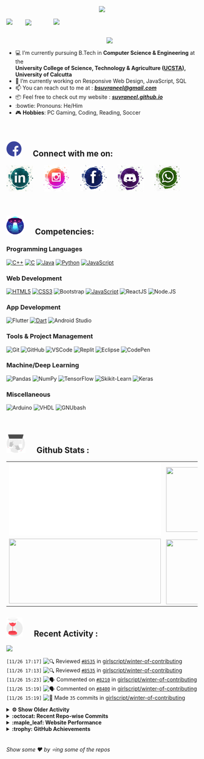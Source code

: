 <!--
[![Header](https://raw.githubusercontent.com/Suvraneel/Suvraneel/master/res/Github%20readme%20Header.png "Portfolio Website")]
(https://suvraneel.github.io/)
-->
<p align="center">
<img src="https://profile-counter.glitch.me/{Suvraneel}/count.svg"></p>

<p>
  <a href=https://open.spotify.com/user/4bio4arq8izb9sba4ly6al54v>
   <img align="right" src="https://spotify-diablo.vercel.app/api/spotify" height=auto width="380">
  </a>
  <img align="center" src="https://readme-typing-svg.herokuapp.com?font=Playfair+Display&color=F70000&size=30&center=true&vCenter=true&multiline=true&weight=100&height=100&width=220&lines=Hey+there%2C;I'm+Suvraneel+!">
  <img align="left" src="https://media.tenor.com/images/043986fe5f470eeb6d86515e6cda30fe/tenor.gif" width="50">
</p>
<br>
<a href="https://suvraneel.github.io" target="_blank"><img align='right' src="https://raw.githubusercontent.com/Suvraneel/Suvraneel/master/res/readme_banner.gif" width="240" height="auto"></a>
<br>

- :computer: I’m currently pursuing B.Tech in **Computer Science & Engineering** at the  
   **University College of Science, Technology & Agriculture ([UCSTA](http://www.caluniv-ucsta.net/)), University of Calcutta**
- :crystal_ball: I’m currently working on Responsive Web Design, JavaScript, SQL
- :mailbox: You can reach out to me at : ***bsuvraneel@gmail.com***
- :package: Feel free to check out my website : [***suvraneel.github.io***](https://suvraneel.github.io/)
- :bowtie: Pronouns: He/Him
- :video_game: **Hobbies**: PC Gaming, Coding, Reading, Soccer

<br>
<h2 align=left>
<img src="https://raw.githubusercontent.com/Suvraneel/Suvraneel/master/res/social.gif" height="40" width= auto>
&nbsp;&nbsp;&nbsp;&nbsp;
Connect with me on:
<br></h2>

<p>
<a href="https://www.linkedin.com/in/suvraneel-bhuin" target="_blank">
<img src="https://raw.githubusercontent.com/Suvraneel/Suvraneel/master/res/in.png" height="70" width= auto></a>
&nbsp;&nbsp;&nbsp;&nbsp;&nbsp;
<a href="https://www.instagram.com/el_diablo_suvraneel" target="_blank">
<img src="https://github.com/Suvraneel/Suvraneel/blob/master/res/ig.png" height="70" width= auto></a>
&nbsp;&nbsp;&nbsp;&nbsp;&nbsp;
<!--<a href="https://github.com/Suvraneel" target="_blank">
<img src="https://raw.githubusercontent.com/Suvraneel/Suvraneel/master/res/github.png" height="35" width= auto></a>
&nbsp;&nbsp;&nbsp;&nbsp;&nbsp;-->
<a href="https://www.facebook.com/suvraneel.bhuin" target="_blank">
<img src="https://raw.githubusercontent.com/Suvraneel/Suvraneel/master/res/fb.png" height="70" width= auto></a>
&nbsp;&nbsp;&nbsp;&nbsp;&nbsp;
<a href="https://discord.com/users/851345743935045652/" id="discord">
<img src="https://raw.githubusercontent.com/Suvraneel/Suvraneel/master/res/dc.jpg" height="70" width= auto></a>
&nbsp;&nbsp;&nbsp;&nbsp;&nbsp;
<a href="https://api.whatsapp.com/send?phone=917001967224&text=Hi!%20Suvraneel!!" id="whatsapp">
<img src="https://raw.githubusercontent.com/Suvraneel/Suvraneel/master/res/wp.png" height="70" width= auto></a>
</p>

<!-- Attribution: "Icon made by Freepik from www.flaticon.com"-->
<!--
- **Gmail**: &nbsp;&nbsp;&nbsp;&nbsp;&nbsp;&nbsp;&nbsp;&nbsp;&nbsp;&nbsp;&nbsp;&nbsp; bsuvraneel@gmail.com
- **LinkedIn**: &nbsp;&nbsp;&nbsp;&nbsp;&nbsp;&nbsp;&nbsp;&nbsp; https://www.linkedin.com/in/suvraneel-bhuin/
- **Facebook**: &nbsp;&nbsp;&nbsp;&nbsp;&nbsp;&nbsp; https://www.facebook.com/suvraneel.bhuin
- **Instagram**: &nbsp;&nbsp;&nbsp;&nbsp;&nbsp; https://www.instagram.com/el_diablo_suvraneel
- **Discord**: &nbsp;&nbsp;&nbsp;&nbsp;&nbsp;&nbsp;&nbsp;&nbsp;&nbsp; https://discord.com/users/851345743935045652/
- **WhatsApp**: &nbsp;&nbsp;&nbsp; [+91 7001967224](https://api.whatsapp.com/send?phone=917001967224&text=Hi!%20Suvraneel!!)
-->

<br>
<h2 align=left>
<img src="https://raw.githubusercontent.com/Suvraneel/Suvraneel/master/res/ufo.gif" height="50" width= auto>
&nbsp;&nbsp;&nbsp;&nbsp;
Competencies:
<br></h2>

### Programming Languages 
[![C++](https://img.shields.io/badge/CPP-blue?style=for-the-badge&logo=cplusplus&labelColor=00599C)](https://github.com/search?q=user%3ASuvraneel+language%3AC%2B%2B&type=Code)
[![C](https://img.shields.io/badge/C-black?style=for-the-badge&logo=c&labelColor=black&color=404040)](https://github.com/search?q=user%3ASuvraneel+language%3AC&type=Code)
[![Java](https://img.shields.io/badge/Java-orange?style=for-the-badge&logo=java&labelColor=cc4d00&color=ff7019)](https://github.com/search?q=user%3ASuvraneel+language%3AJava&type=Code)
[![Python](https://img.shields.io/badge/Python-blue?style=for-the-badge&logo=python&labelColor=black&color=3776ab)](https://github.com/search?q=user%3ASuvraneel+language%3APython&type=Code)
[![JavaScript](https://img.shields.io/badge/Javascript-yellow?style=for-the-badge&logo=javascript&labelColor=black&color=DFA200)](https://github.com/search?p=4&q=user%3ASuvraneel+language%3AJavaScript&type=Code)

### Web Development
[![HTML5](https://img.shields.io/badge/HTML5-red?style=for-the-badge&logo=html5&labelColor=black&color=E34F26)](https://github.com/search?q=user%3ASuvraneel+language%3AHTML&type=Code)
[![CSS3](https://img.shields.io/badge/CSS3-white?style=for-the-badge&logo=css3&labelColor=black&color=1572B6)](https://github.com/search?q=user%3ASuvraneel+language%3ACSS&type=Code)
![Bootstrap](https://img.shields.io/badge/Bootstrap-purple?style=for-the-badge&logo=bootstrap&labelColor=black&color=7952B3)
[![JavaScript](https://img.shields.io/badge/Javascript-yellow?style=for-the-badge&logo=javascript&labelColor=black&color=c89100)](https://github.com/search?p=4&q=user%3ASuvraneel+language%3AJavaScript&type=Code)
![ReactJS](https://img.shields.io/badge/React-blue?style=for-the-badge&logo=react&labelColor=black&color=3a8296)
![Node.JS](https://img.shields.io/badge/Node.JS-blue?style=for-the-badge&logo=node.js&labelColor=black&color=236b23)

### App Development
![Flutter](https://img.shields.io/badge/Flutter-blue?style=for-the-badge&logo=flutter&labelColor=0a97c2&color=0dbdf2)
[![Dart](https://img.shields.io/badge/Dart-blue?style=for-the-badge&logo=dart&labelColor=1f7a7a&color=2eb8b8)](https://github.com/search?q=user%3ASuvraneel+language%3ADart&type=Code)
![Android Studio](https://img.shields.io/badge/Android%20Studio-green?style=for-the-badge&logo=android%20studio&labelColor=black&color=2a9a5c)

### Tools & Project Management
![Git](https://img.shields.io/badge/Git-red?style=for-the-badge&logo=git&labelColor=black&color=red)
![GitHub](https://img.shields.io/badge/GitHub-black?style=for-the-badge&logo=github&labelColor=black&color=181717)
![VSCode](https://img.shields.io/badge/VSCode-cyan?style=for-the-badge&logo=visual%20studio%20code&labelColor=00497a&color=007ACC)
![Replit](https://img.shields.io/badge/Repl.it-black?style=for-the-badge&logo=replit&labelColor=black&color=1e2426)
![Eclipse](https://img.shields.io/badge/Eclipse%20IDE-purple?style=for-the-badge&logo=eclipse%20IDE&labelColor=1a1433&color=2C2255)
![CodePen](https://img.shields.io/badge/Codepen-black?style=for-the-badge&logo=codepen&labelColor=black&color=141819)

### Machine/Deep Learning
![Pandas](https://img.shields.io/badge/Pandas-black?style=for-the-badge&logo=pandas&labelColor=0c0234&color=150458)
![NumPy](https://img.shields.io/badge/NumPy-blue?style=for-the-badge&logo=numpy&labelColor=001921&color=013243)
![TensorFlow](https://img.shields.io/badge/TensorFlow-black?style=for-the-badge&logo=tensorflow&labelColor=141819&color=FF6F00)
![Skikit-Learn](https://img.shields.io/badge/Skikit%20Learn-orange?style=for-the-badge&logo=scikit%2Dlearn&labelColor=141819&color=F7931E)
![Keras](https://img.shields.io/badge/Keras-black?style=for-the-badge&logo=keras&labelColor=680000&color=D00000)

### Miscellaneous
![Arduino](https://img.shields.io/badge/Arduino-blue?style=for-the-badge&logo=arduino&labelColor=black&color=00979D)
![VHDL](https://img.shields.io/badge/VHDL-red?style=for-the-badge&logo=xilinx&labelColor=cc0000&color=ff4d4d)
![GNUbash](https://img.shields.io/badge/GNU_Bash-blue?style=for-the-badge&logo=gnubash&labelColor=black&color=4EAA25)

<br>
<h2 align=left>
<img src="https://raw.githubusercontent.com/Suvraneel/Suvraneel/master/res/laptop.gif" height="50" width= auto>
&nbsp;&nbsp;&nbsp;&nbsp;
Github Stats :
<br></h2>

<table>
  <tr>
    <td align="center">
      <img alt="" width="400" src="https://github.com/Suvraneel/Suvraneel/blob/master/metrics.plugin.isocalendar.svg">
    </td>
    <td align="center">
        <img align="right" src ="https://github-readme-stats.vercel.app/api/top-langs/?username=suvraneel&layout=compact&hide_border=true&theme=vision-friendly-dark&langs_count=10&hide=jupyter%20notebook,tex,php" height="170px" width="360px">
    </td>
  </tr>
  <tr>
    <td align="center">
      <img alt="" width="400" src="https://github-readme-stats.vercel.app/api?username=suvraneel&show_icons=true&theme=vision-friendly-dark&hide_border=true" width="360px" height="170px" >
    </td>
    <td align="center">
        <img align="right" src ="https://github-readme-streak-stats.herokuapp.com?user=suvraneel&theme=vision-friendly-dark&hide_border=true" width="360px" height="170px">
    </td>
  </tr>
</table>

<!--
  <img align="left" src="https://github.com/lowlighter/lowlighter/blob/master/metrics.plugin.isocalendar.svg" width="300" height="180">
  <img align="right" src ="https://github-readme-stats.vercel.app/api/top-langs/?username=suvraneel&layout=compact&hide_border=true&theme=vision-friendly-dark&langs_count=10&hide=jupyter%20notebook,tex,php" width="300" height="180">
  <img align="left" src = "https://github-readme-stats.vercel.app/api?username=suvraneel&show_icons=true&theme=vision-friendly-dark&hide_border=true" width="300" height="180">
  <img align="right" src = "https://github-readme-streak-stats.herokuapp.com?user=suvraneel&theme=vision-friendly-dark&hide_border=true" width="300" height="180">
-->

<h2 align="left">
<img src="https://raw.githubusercontent.com/Suvraneel/Suvraneel/master/res/hourglass1.gif" height="50" width= auto>
&nbsp;&nbsp;&nbsp;&nbsp;
Recent Activity :
<br></h2>

<img src="https://activity-graph.herokuapp.com/graph?username=Suvraneel&bg_color=000000&line=ffb812&area=true&color=8135fc&hide_border=true&hide_title=true">

<!--START_SECTION:activity-->
`[11/26 17:17]` <img alt="🔍" src="https://github.com/cheesits456/github-activity-readme/raw/master/icons/review.png" align="top" height="18"> Reviewed [`#8535`](https://github.com//girlscript/winter-of-contributing/pull/8535 'Creating a binary tree using linked list') in [girlscript/winter-of-contributing](https://github.com/girlscript/winter-of-contributing)  
`[11/26 17:13]` <img alt="🔍" src="https://github.com/cheesits456/github-activity-readme/raw/master/icons/review.png" align="top" height="18"> Reviewed [`#8535`](https://github.com//girlscript/winter-of-contributing/pull/8535 'Creating a binary tree using linked list') in [girlscript/winter-of-contributing](https://github.com/girlscript/winter-of-contributing)  
`[11/26 15:23]` <img alt="🗣" src="https://github.com/cheesits456/github-activity-readme/raw/master/icons/comment.png" align="top" height="18"> Commented on [`#8210`](https://github.com//girlscript/winter-of-contributing/issues/8210 'All About Command Line') in [girlscript/winter-of-contributing](https://github.com/girlscript/winter-of-contributing)  
`[11/26 15:19]` <img alt="🗣" src="https://github.com/cheesits456/github-activity-readme/raw/master/icons/comment.png" align="top" height="18"> Commented on [`#8400`](https://github.com//girlscript/winter-of-contributing/issues/8400 'Array_and_Equilibrium') in [girlscript/winter-of-contributing](https://github.com/girlscript/winter-of-contributing)  
`[11/26 15:19]` <img alt="📝" src="https://github.com/cheesits456/github-activity-readme/raw/master/icons/commit.png" align="top" height="18"> Made `35` commits in [girlscript/winter-of-contributing](https://github.com/girlscript/winter-of-contributing)  

<details><summary><b> ⚙️ Show Older Activity</b></summary>

`[11/26 15:19]` <img alt="🎉" src="https://github.com/cheesits456/github-activity-readme/raw/master/icons/merge.png" align="top" height="18"> Merged PR [`#8400`](https://github.com//girlscript/winter-of-contributing/pull/8400 'Array_and_Equilibrium') in [girlscript/winter-of-contributing](https://github.com/girlscript/winter-of-contributing)  
`[11/26 15:19]` <img alt="📝" src="https://github.com/cheesits456/github-activity-readme/raw/master/icons/commit.png" align="top" height="18"> Made `61` commits in [amanraj-iit/winter-of-contributing](https://github.com/amanraj-iit/winter-of-contributing)  
`[11/26 15:13]` <img alt="❗️" src="https://github.com/cheesits456/github-activity-readme/raw/master/icons/issue.png" align="top" height="18"> Closed issue [`#8082`](https://github.com//girlscript/winter-of-contributing/issues/8082 'C_CPP : Moving from C to CPP') in [girlscript/winter-of-contributing](https://github.com/girlscript/winter-of-contributing)  
`[11/26 06:00]` <img alt="📝" src="https://github.com/cheesits456/github-activity-readme/raw/master/icons/commit.png" align="top" height="18"> Made `2` commits in [Suvraneel/Suvraneel](https://github.com/Suvraneel/Suvraneel)  
`[11/26 06:00]` <img alt="🎉" src="https://github.com/cheesits456/github-activity-readme/raw/master/icons/merge.png" align="top" height="18"> Merged PR [`#29`](https://github.com//Suvraneel/Suvraneel/pull/29 '[ImgBot] Optimize images') in [Suvraneel/Suvraneel](https://github.com/Suvraneel/Suvraneel)  
`[11/26 05:58]` <img alt="🗣" src="https://github.com/cheesits456/github-activity-readme/raw/master/icons/comment.png" align="top" height="18"> Commented on [`#8082`](https://github.com//girlscript/winter-of-contributing/issues/8082 'C_CPP : Moving from C to CPP') in [girlscript/winter-of-contributing](https://github.com/girlscript/winter-of-contributing)  
`[11/25 16:04]` <img alt="🗣" src="https://github.com/cheesits456/github-activity-readme/raw/master/icons/comment.png" align="top" height="18"> Commented on [`#911`](https://github.com//girlscript/winter-of-contributing/issues/911 'Programming Components, Structure & Keywords') in [girlscript/winter-of-contributing](https://github.com/girlscript/winter-of-contributing)  
`[11/25 16:04]` <img alt="❗️" src="https://github.com/cheesits456/github-activity-readme/raw/master/icons/issue.png" align="top" height="18"> Reopened issue [`#911`](https://github.com//girlscript/winter-of-contributing/issues/911 'Programming Components, Structure & Keywords') in [girlscript/winter-of-contributing](https://github.com/girlscript/winter-of-contributing)  
`[11/25 16:03]` <img alt="🗣" src="https://github.com/cheesits456/github-activity-readme/raw/master/icons/comment.png" align="top" height="18"> Commented on [`#2283`](https://github.com//girlscript/winter-of-contributing/issues/2283 'Demo video !') in [girlscript/winter-of-contributing](https://github.com/girlscript/winter-of-contributing)  
`[11/25 11:51]` <img alt="❗️" src="https://github.com/cheesits456/github-activity-readme/raw/master/icons/issue.png" align="top" height="18"> Closed issue [`#7296`](https://github.com//girlscript/winter-of-contributing/issues/7296 'Rearrange array alternately') in [girlscript/winter-of-contributing](https://github.com/girlscript/winter-of-contributing)  
`[11/25 11:51]` <img alt="❗️" src="https://github.com/cheesits456/github-activity-readme/raw/master/icons/issue.png" align="top" height="18"> Closed issue [`#7407`](https://github.com//girlscript/winter-of-contributing/issues/7407 'C/CPP : Recursion problems in C') in [girlscript/winter-of-contributing](https://github.com/girlscript/winter-of-contributing)  
`[11/25 11:51]` <img alt="❗️" src="https://github.com/cheesits456/github-activity-readme/raw/master/icons/issue.png" align="top" height="18"> Closed issue [`#7278`](https://github.com//girlscript/winter-of-contributing/issues/7278 'Sort a Stack ') in [girlscript/winter-of-contributing](https://github.com/girlscript/winter-of-contributing)  
`[11/25 11:51]` <img alt="❗️" src="https://github.com/cheesits456/github-activity-readme/raw/master/icons/issue.png" align="top" height="18"> Closed issue [`#7266`](https://github.com//girlscript/winter-of-contributing/issues/7266 'Strings ') in [girlscript/winter-of-contributing](https://github.com/girlscript/winter-of-contributing)  
`[11/25 11:51]` <img alt="❗️" src="https://github.com/cheesits456/github-activity-readme/raw/master/icons/issue.png" align="top" height="18"> Closed issue [`#7265`](https://github.com//girlscript/winter-of-contributing/issues/7265 'Greedy Algorithm Explanation') in [girlscript/winter-of-contributing](https://github.com/girlscript/winter-of-contributing)  
`[11/25 11:51]` <img alt="❗️" src="https://github.com/cheesits456/github-activity-readme/raw/master/icons/issue.png" align="top" height="18"> Closed issue [`#7174`](https://github.com//girlscript/winter-of-contributing/issues/7174 'Binary search') in [girlscript/winter-of-contributing](https://github.com/girlscript/winter-of-contributing)  
`[11/25 11:51]` <img alt="❗️" src="https://github.com/cheesits456/github-activity-readme/raw/master/icons/issue.png" align="top" height="18"> Closed issue [`#7116`](https://github.com//girlscript/winter-of-contributing/issues/7116 'C/CPP: Next Greater Element using stack in CPP ') in [girlscript/winter-of-contributing](https://github.com/girlscript/winter-of-contributing)  
`[11/25 11:51]` <img alt="❗️" src="https://github.com/cheesits456/github-activity-readme/raw/master/icons/issue.png" align="top" height="18"> Closed issue [`#6789`](https://github.com//girlscript/winter-of-contributing/issues/6789 'Vectors in C++') in [girlscript/winter-of-contributing](https://github.com/girlscript/winter-of-contributing)  
`[11/25 11:51]` <img alt="❗️" src="https://github.com/cheesits456/github-activity-readme/raw/master/icons/issue.png" align="top" height="18"> Closed issue [`#7089`](https://github.com//girlscript/winter-of-contributing/issues/7089 'C_CPP: basic problems on stack') in [girlscript/winter-of-contributing](https://github.com/girlscript/winter-of-contributing)  
`[11/25 11:51]` <img alt="❗️" src="https://github.com/cheesits456/github-activity-readme/raw/master/icons/issue.png" align="top" height="18"> Closed issue [`#7069`](https://github.com//girlscript/winter-of-contributing/issues/7069 'Two sorted Arrays without extra space') in [girlscript/winter-of-contributing](https://github.com/girlscript/winter-of-contributing)  
`[11/25 11:51]` <img alt="❗️" src="https://github.com/cheesits456/github-activity-readme/raw/master/icons/issue.png" align="top" height="18"> Closed issue [`#6934`](https://github.com//girlscript/winter-of-contributing/issues/6934 'Jump Search Algorithm (CPP)') in [girlscript/winter-of-contributing](https://github.com/girlscript/winter-of-contributing)  
`[11/25 11:51]` <img alt="❗️" src="https://github.com/cheesits456/github-activity-readme/raw/master/icons/issue.png" align="top" height="18"> Closed issue [`#6797`](https://github.com//girlscript/winter-of-contributing/issues/6797 'C/C++: Competitive Programming Problem(Card Shuffle)') in [girlscript/winter-of-contributing](https://github.com/girlscript/winter-of-contributing)  
`[11/25 11:51]` <img alt="❗️" src="https://github.com/cheesits456/github-activity-readme/raw/master/icons/issue.png" align="top" height="18"> Closed issue [`#6563`](https://github.com//girlscript/winter-of-contributing/issues/6563 '[C/Cpp]: LRU page replacement algorithm documentation ') in [girlscript/winter-of-contributing](https://github.com/girlscript/winter-of-contributing)  
`[11/25 11:51]` <img alt="❗️" src="https://github.com/cheesits456/github-activity-readme/raw/master/icons/issue.png" align="top" height="18"> Closed issue [`#6551`](https://github.com//girlscript/winter-of-contributing/issues/6551 'Intro to Polymorphism (Video)') in [girlscript/winter-of-contributing](https://github.com/girlscript/winter-of-contributing)  
`[11/25 11:51]` <img alt="❗️" src="https://github.com/cheesits456/github-activity-readme/raw/master/icons/issue.png" align="top" height="18"> Closed issue [`#6483`](https://github.com//girlscript/winter-of-contributing/issues/6483 '[Create New Issue]: insertion at beginning,end,after element in circular linked list') in [girlscript/winter-of-contributing](https://github.com/girlscript/winter-of-contributing)  
`[11/25 11:51]` <img alt="❗️" src="https://github.com/cheesits456/github-activity-readme/raw/master/icons/issue.png" align="top" height="18"> Closed issue [`#6455`](https://github.com//girlscript/winter-of-contributing/issues/6455 'Pattern in CPP') in [girlscript/winter-of-contributing](https://github.com/girlscript/winter-of-contributing)  
`[11/25 11:51]` <img alt="❗️" src="https://github.com/cheesits456/github-activity-readme/raw/master/icons/issue.png" align="top" height="18"> Closed issue [`#6447`](https://github.com//girlscript/winter-of-contributing/issues/6447 ' Calculator using C') in [girlscript/winter-of-contributing](https://github.com/girlscript/winter-of-contributing)  
`[11/25 11:51]` <img alt="❗️" src="https://github.com/cheesits456/github-activity-readme/raw/master/icons/issue.png" align="top" height="18"> Closed issue [`#6271`](https://github.com//girlscript/winter-of-contributing/issues/6271 '[C_CPP]: NP Completeness ') in [girlscript/winter-of-contributing](https://github.com/girlscript/winter-of-contributing)  
`[11/25 11:51]` <img alt="❗️" src="https://github.com/cheesits456/github-activity-readme/raw/master/icons/issue.png" align="top" height="18"> Closed issue [`#5974`](https://github.com//girlscript/winter-of-contributing/issues/5974 'Bitmasking ') in [girlscript/winter-of-contributing](https://github.com/girlscript/winter-of-contributing)  
`[11/25 11:51]` <img alt="❗️" src="https://github.com/cheesits456/github-activity-readme/raw/master/icons/issue.png" align="top" height="18"> Closed issue [`#5857`](https://github.com//girlscript/winter-of-contributing/issues/5857 'Documentation on multilevel inheritance') in [girlscript/winter-of-contributing](https://github.com/girlscript/winter-of-contributing)  
`[11/25 11:51]` <img alt="❗️" src="https://github.com/cheesits456/github-activity-readme/raw/master/icons/issue.png" align="top" height="18"> Closed issue [`#5827`](https://github.com//girlscript/winter-of-contributing/issues/5827 'Competitive Programming : Combinatorics') in [girlscript/winter-of-contributing](https://github.com/girlscript/winter-of-contributing)  
`[11/25 11:51]` <img alt="❗️" src="https://github.com/cheesits456/github-activity-readme/raw/master/icons/issue.png" align="top" height="18"> Closed issue [`#5723`](https://github.com//girlscript/winter-of-contributing/issues/5723 'Function call  ') in [girlscript/winter-of-contributing](https://github.com/girlscript/winter-of-contributing)  
`[11/25 11:49]` <img alt="❗️" src="https://github.com/cheesits456/github-activity-readme/raw/master/icons/issue.png" align="top" height="18"> Closed issue [`#5409`](https://github.com//girlscript/winter-of-contributing/issues/5409 ' N-Queen Problem ') in [girlscript/winter-of-contributing](https://github.com/girlscript/winter-of-contributing)  
`[11/25 11:49]` <img alt="❗️" src="https://github.com/cheesits456/github-activity-readme/raw/master/icons/issue.png" align="top" height="18"> Closed issue [`#5672`](https://github.com//girlscript/winter-of-contributing/issues/5672 'Type conversion in C++') in [girlscript/winter-of-contributing](https://github.com/girlscript/winter-of-contributing)  
`[11/25 11:49]` <img alt="❗️" src="https://github.com/cheesits456/github-activity-readme/raw/master/icons/issue.png" align="top" height="18"> Closed issue [`#5656`](https://github.com//girlscript/winter-of-contributing/issues/5656 'Patterns') in [girlscript/winter-of-contributing](https://github.com/girlscript/winter-of-contributing)  
`[11/25 11:49]` <img alt="❗️" src="https://github.com/cheesits456/github-activity-readme/raw/master/icons/issue.png" align="top" height="18"> Closed issue [`#5639`](https://github.com//girlscript/winter-of-contributing/issues/5639 'Count number of nodes present in the singly linked list.') in [girlscript/winter-of-contributing](https://github.com/girlscript/winter-of-contributing)  
`[11/25 11:49]` <img alt="❗️" src="https://github.com/cheesits456/github-activity-readme/raw/master/icons/issue.png" align="top" height="18"> Closed issue [`#5638`](https://github.com//girlscript/winter-of-contributing/issues/5638 'Balanced Paranthesis') in [girlscript/winter-of-contributing](https://github.com/girlscript/winter-of-contributing)  
`[11/25 11:49]` <img alt="❗️" src="https://github.com/cheesits456/github-activity-readme/raw/master/icons/issue.png" align="top" height="18"> Closed issue [`#5605`](https://github.com//girlscript/winter-of-contributing/issues/5605 'Queue basics and its application ') in [girlscript/winter-of-contributing](https://github.com/girlscript/winter-of-contributing)  
`[11/25 11:49]` <img alt="❗️" src="https://github.com/cheesits456/github-activity-readme/raw/master/icons/issue.png" align="top" height="18"> Closed issue [`#5564`](https://github.com//girlscript/winter-of-contributing/issues/5564 'Floyd\'s Triangle') in [girlscript/winter-of-contributing](https://github.com/girlscript/winter-of-contributing)  
`[11/25 11:49]` <img alt="❗️" src="https://github.com/cheesits456/github-activity-readme/raw/master/icons/issue.png" align="top" height="18"> Closed issue [`#5578`](https://github.com//girlscript/winter-of-contributing/issues/5578 'Pascal\'s Triangle') in [girlscript/winter-of-contributing](https://github.com/girlscript/winter-of-contributing)  
`[11/25 11:49]` <img alt="❗️" src="https://github.com/cheesits456/github-activity-readme/raw/master/icons/issue.png" align="top" height="18"> Closed issue [`#5568`](https://github.com//girlscript/winter-of-contributing/issues/5568 'Diamond Pattern') in [girlscript/winter-of-contributing](https://github.com/girlscript/winter-of-contributing)  
`[11/25 11:49]` <img alt="❗️" src="https://github.com/cheesits456/github-activity-readme/raw/master/icons/issue.png" align="top" height="18"> Closed issue [`#5567`](https://github.com//girlscript/winter-of-contributing/issues/5567 'Palindrome Pattern') in [girlscript/winter-of-contributing](https://github.com/girlscript/winter-of-contributing)  
`[11/25 11:49]` <img alt="❗️" src="https://github.com/cheesits456/github-activity-readme/raw/master/icons/issue.png" align="top" height="18"> Closed issue [`#5565`](https://github.com//girlscript/winter-of-contributing/issues/5565 'Butterfly Pattern') in [girlscript/winter-of-contributing](https://github.com/girlscript/winter-of-contributing)  
`[11/25 11:49]` <img alt="❗️" src="https://github.com/cheesits456/github-activity-readme/raw/master/icons/issue.png" align="top" height="18"> Closed issue [`#5563`](https://github.com//girlscript/winter-of-contributing/issues/5563 'Inverted Half Pyramid') in [girlscript/winter-of-contributing](https://github.com/girlscript/winter-of-contributing)  
`[11/25 11:49]` <img alt="❗️" src="https://github.com/cheesits456/github-activity-readme/raw/master/icons/issue.png" align="top" height="18"> Closed issue [`#5400`](https://github.com//girlscript/winter-of-contributing/issues/5400 'C_CPP: Introduction To Arrays') in [girlscript/winter-of-contributing](https://github.com/girlscript/winter-of-contributing)  
`[11/25 11:49]` <img alt="❗️" src="https://github.com/cheesits456/github-activity-readme/raw/master/icons/issue.png" align="top" height="18"> Closed issue [`#5303`](https://github.com//girlscript/winter-of-contributing/issues/5303 'A Number Converter') in [girlscript/winter-of-contributing](https://github.com/girlscript/winter-of-contributing)  
`[11/25 11:49]` <img alt="❗️" src="https://github.com/cheesits456/github-activity-readme/raw/master/icons/issue.png" align="top" height="18"> Closed issue [`#5270`](https://github.com//girlscript/winter-of-contributing/issues/5270 'Hollow Rhombus Pattern') in [girlscript/winter-of-contributing](https://github.com/girlscript/winter-of-contributing)  
`[11/25 11:49]` <img alt="❗️" src="https://github.com/cheesits456/github-activity-readme/raw/master/icons/issue.png" align="top" height="18"> Closed issue [`#5255`](https://github.com//girlscript/winter-of-contributing/issues/5255 '[C_CPP]:Dijkstra\'s Algorithm ') in [girlscript/winter-of-contributing](https://github.com/girlscript/winter-of-contributing)  
`[11/25 11:49]` <img alt="❗️" src="https://github.com/cheesits456/github-activity-readme/raw/master/icons/issue.png" align="top" height="18"> Closed issue [`#5164`](https://github.com//girlscript/winter-of-contributing/issues/5164 'C_CPP Data Structures : Floyd\'s Algorithm - Video') in [girlscript/winter-of-contributing](https://github.com/girlscript/winter-of-contributing)  
`[11/25 11:49]` <img alt="❗️" src="https://github.com/cheesits456/github-activity-readme/raw/master/icons/issue.png" align="top" height="18"> Closed issue [`#5161`](https://github.com//girlscript/winter-of-contributing/issues/5161 'BFS Video') in [girlscript/winter-of-contributing](https://github.com/girlscript/winter-of-contributing)  
`[11/25 11:49]` <img alt="❗️" src="https://github.com/cheesits456/github-activity-readme/raw/master/icons/issue.png" align="top" height="18"> Closed issue [`#5156`](https://github.com//girlscript/winter-of-contributing/issues/5156 'Header Files in CPP') in [girlscript/winter-of-contributing](https://github.com/girlscript/winter-of-contributing)  
`[11/25 11:49]` <img alt="❗️" src="https://github.com/cheesits456/github-activity-readme/raw/master/icons/issue.png" align="top" height="18"> Closed issue [`#5140`](https://github.com//girlscript/winter-of-contributing/issues/5140 'Round Robin CPU Scheduling algorithm') in [girlscript/winter-of-contributing](https://github.com/girlscript/winter-of-contributing)  
`[11/25 11:49]` <img alt="❗️" src="https://github.com/cheesits456/github-activity-readme/raw/master/icons/issue.png" align="top" height="18"> Closed issue [`#5139`](https://github.com//girlscript/winter-of-contributing/issues/5139 'FCFS CPU Scheduling algorithm') in [girlscript/winter-of-contributing](https://github.com/girlscript/winter-of-contributing)  
`[11/25 11:49]` <img alt="❗️" src="https://github.com/cheesits456/github-activity-readme/raw/master/icons/issue.png" align="top" height="18"> Closed issue [`#5119`](https://github.com//girlscript/winter-of-contributing/issues/5119 'C/Cpp : Structures in cpp') in [girlscript/winter-of-contributing](https://github.com/girlscript/winter-of-contributing)  
`[11/25 11:49]` <img alt="❗️" src="https://github.com/cheesits456/github-activity-readme/raw/master/icons/issue.png" align="top" height="18"> Closed issue [`#5064`](https://github.com//girlscript/winter-of-contributing/issues/5064 'Find if two rectangles overlap') in [girlscript/winter-of-contributing](https://github.com/girlscript/winter-of-contributing)  
`[11/25 11:49]` <img alt="❗️" src="https://github.com/cheesits456/github-activity-readme/raw/master/icons/issue.png" align="top" height="18"> Closed issue [`#5044`](https://github.com//girlscript/winter-of-contributing/issues/5044 'C++11: Smart pointers and their advantages') in [girlscript/winter-of-contributing](https://github.com/girlscript/winter-of-contributing)  
`[11/25 11:49]` <img alt="❗️" src="https://github.com/cheesits456/github-activity-readme/raw/master/icons/issue.png" align="top" height="18"> Closed issue [`#4902`](https://github.com//girlscript/winter-of-contributing/issues/4902 'String Concatenate Function Implementation') in [girlscript/winter-of-contributing](https://github.com/girlscript/winter-of-contributing)  
`[11/25 11:49]` <img alt="❗️" src="https://github.com/cheesits456/github-activity-readme/raw/master/icons/issue.png" align="top" height="18"> Closed issue [`#4584`](https://github.com//girlscript/winter-of-contributing/issues/4584 'Clockwise Array Rotation .') in [girlscript/winter-of-contributing](https://github.com/girlscript/winter-of-contributing)  
`[11/25 11:49]` <img alt="❗️" src="https://github.com/cheesits456/github-activity-readme/raw/master/icons/issue.png" align="top" height="18"> Closed issue [`#4870`](https://github.com//girlscript/winter-of-contributing/issues/4870 'Data Abstraction in c++ (video)') in [girlscript/winter-of-contributing](https://github.com/girlscript/winter-of-contributing)  
`[11/25 11:49]` <img alt="❗️" src="https://github.com/cheesits456/github-activity-readme/raw/master/icons/issue.png" align="top" height="18"> Closed issue [`#4865`](https://github.com//girlscript/winter-of-contributing/issues/4865 'Stacks & Queue.') in [girlscript/winter-of-contributing](https://github.com/girlscript/winter-of-contributing)  
`[11/25 11:49]` <img alt="❗️" src="https://github.com/cheesits456/github-activity-readme/raw/master/icons/issue.png" align="top" height="18"> Closed issue [`#4855`](https://github.com//girlscript/winter-of-contributing/issues/4855 'Data Abstraction in C++ ') in [girlscript/winter-of-contributing](https://github.com/girlscript/winter-of-contributing)  
`[11/25 11:49]` <img alt="❗️" src="https://github.com/cheesits456/github-activity-readme/raw/master/icons/issue.png" align="top" height="18"> Closed issue [`#4825`](https://github.com//girlscript/winter-of-contributing/issues/4825 'Static/Dynamic scoping in c') in [girlscript/winter-of-contributing](https://github.com/girlscript/winter-of-contributing)  
`[11/25 11:49]` <img alt="❗️" src="https://github.com/cheesits456/github-activity-readme/raw/master/icons/issue.png" align="top" height="18"> Closed issue [`#4640`](https://github.com//girlscript/winter-of-contributing/issues/4640 'C/CPP-Array rotation in C++') in [girlscript/winter-of-contributing](https://github.com/girlscript/winter-of-contributing)  
`[11/25 11:49]` <img alt="❗️" src="https://github.com/cheesits456/github-activity-readme/raw/master/icons/issue.png" align="top" height="18"> Closed issue [`#4658`](https://github.com//girlscript/winter-of-contributing/issues/4658 'Lexicographic rank of a string') in [girlscript/winter-of-contributing](https://github.com/girlscript/winter-of-contributing)  
`[11/25 11:49]` <img alt="❗️" src="https://github.com/cheesits456/github-activity-readme/raw/master/icons/issue.png" align="top" height="18"> Closed issue [`#4593`](https://github.com//girlscript/winter-of-contributing/issues/4593 'C_CPP: Strings and their functions') in [girlscript/winter-of-contributing](https://github.com/girlscript/winter-of-contributing)  
`[11/25 11:49]` <img alt="❗️" src="https://github.com/cheesits456/github-activity-readme/raw/master/icons/issue.png" align="top" height="18"> Closed issue [`#4498`](https://github.com//girlscript/winter-of-contributing/issues/4498 'OPERATORS IN C++') in [girlscript/winter-of-contributing](https://github.com/girlscript/winter-of-contributing)  
`[11/25 11:49]` <img alt="❗️" src="https://github.com/cheesits456/github-activity-readme/raw/master/icons/issue.png" align="top" height="18"> Closed issue [`#4568`](https://github.com//girlscript/winter-of-contributing/issues/4568 'Sort a stack using another stack') in [girlscript/winter-of-contributing](https://github.com/girlscript/winter-of-contributing)  
`[11/25 11:49]` <img alt="❗️" src="https://github.com/cheesits456/github-activity-readme/raw/master/icons/issue.png" align="top" height="18"> Closed issue [`#4570`](https://github.com//girlscript/winter-of-contributing/issues/4570 'Sort a stack using recursion') in [girlscript/winter-of-contributing](https://github.com/girlscript/winter-of-contributing)  
`[11/25 11:49]` <img alt="❗️" src="https://github.com/cheesits456/github-activity-readme/raw/master/icons/issue.png" align="top" height="18"> Closed issue [`#4552`](https://github.com//girlscript/winter-of-contributing/issues/4552 ' 0-1-2 Sorting in Array( Dutch National Flag Algo.)') in [girlscript/winter-of-contributing](https://github.com/girlscript/winter-of-contributing)  
`[11/25 11:49]` <img alt="❗️" src="https://github.com/cheesits456/github-activity-readme/raw/master/icons/issue.png" align="top" height="18"> Closed issue [`#4521`](https://github.com//girlscript/winter-of-contributing/issues/4521 ' Number Theory ') in [girlscript/winter-of-contributing](https://github.com/girlscript/winter-of-contributing)  
`[11/25 11:49]` <img alt="❗️" src="https://github.com/cheesits456/github-activity-readme/raw/master/icons/issue.png" align="top" height="18"> Closed issue [`#4512`](https://github.com//girlscript/winter-of-contributing/issues/4512 '[C_CPP] : How to determine  Complexities  ') in [girlscript/winter-of-contributing](https://github.com/girlscript/winter-of-contributing)  
`[11/25 11:49]` <img alt="❗️" src="https://github.com/cheesits456/github-activity-readme/raw/master/icons/issue.png" align="top" height="18"> Closed issue [`#4505`](https://github.com//girlscript/winter-of-contributing/issues/4505 '[Create New Issue]:  Dynamic allocation of 2-d arrays') in [girlscript/winter-of-contributing](https://github.com/girlscript/winter-of-contributing)  
`[11/25 11:49]` <img alt="❗️" src="https://github.com/cheesits456/github-activity-readme/raw/master/icons/issue.png" align="top" height="18"> Closed issue [`#4484`](https://github.com//girlscript/winter-of-contributing/issues/4484 'Dynamic Memory allocation') in [girlscript/winter-of-contributing](https://github.com/girlscript/winter-of-contributing)  
`[11/25 11:49]` <img alt="❗️" src="https://github.com/cheesits456/github-activity-readme/raw/master/icons/issue.png" align="top" height="18"> Closed issue [`#4418`](https://github.com//girlscript/winter-of-contributing/issues/4418 'Operator Overloading in C++') in [girlscript/winter-of-contributing](https://github.com/girlscript/winter-of-contributing)  
`[11/25 11:49]` <img alt="❗️" src="https://github.com/cheesits456/github-activity-readme/raw/master/icons/issue.png" align="top" height="18"> Closed issue [`#4459`](https://github.com//girlscript/winter-of-contributing/issues/4459 'Longest Palindromic Substring (Using Brute Force Algorithmic Approach)') in [girlscript/winter-of-contributing](https://github.com/girlscript/winter-of-contributing)  
`[11/25 11:49]` <img alt="❗️" src="https://github.com/cheesits456/github-activity-readme/raw/master/icons/issue.png" align="top" height="18"> Closed issue [`#4275`](https://github.com//girlscript/winter-of-contributing/issues/4275 'C_CPP : Right View of a Binary Tree  ') in [girlscript/winter-of-contributing](https://github.com/girlscript/winter-of-contributing)  
`[11/25 11:49]` <img alt="❗️" src="https://github.com/cheesits456/github-activity-readme/raw/master/icons/issue.png" align="top" height="18"> Closed issue [`#4284`](https://github.com//girlscript/winter-of-contributing/issues/4284 'C/CPP: Operator Precedence ') in [girlscript/winter-of-contributing](https://github.com/girlscript/winter-of-contributing)  
`[11/25 11:49]` <img alt="❗️" src="https://github.com/cheesits456/github-activity-readme/raw/master/icons/issue.png" align="top" height="18"> Closed issue [`#4458`](https://github.com//girlscript/winter-of-contributing/issues/4458 'Adding Hacckerrank  problem and some  of basic problems of recursion and their solution[Create New Issue]: ') in [girlscript/winter-of-contributing](https://github.com/girlscript/winter-of-contributing)  
`[11/25 11:49]` <img alt="❗️" src="https://github.com/cheesits456/github-activity-readme/raw/master/icons/issue.png" align="top" height="18"> Closed issue [`#4443`](https://github.com//girlscript/winter-of-contributing/issues/4443 'New issue: C_Cpp templates and libraries') in [girlscript/winter-of-contributing](https://github.com/girlscript/winter-of-contributing)  
`[11/25 11:49]` <img alt="❗️" src="https://github.com/cheesits456/github-activity-readme/raw/master/icons/issue.png" align="top" height="18"> Closed issue [`#4442`](https://github.com//girlscript/winter-of-contributing/issues/4442 'C_CPP: Looping Control Structure or Statements') in [girlscript/winter-of-contributing](https://github.com/girlscript/winter-of-contributing)  
`[11/25 11:49]` <img alt="❗️" src="https://github.com/cheesits456/github-activity-readme/raw/master/icons/issue.png" align="top" height="18"> Closed issue [`#4354`](https://github.com//girlscript/winter-of-contributing/issues/4354 'Problems which uses Dynamic Programming Algorithm || 0/1 Knapsack') in [girlscript/winter-of-contributing](https://github.com/girlscript/winter-of-contributing)  
`[11/25 11:49]` <img alt="❗️" src="https://github.com/cheesits456/github-activity-readme/raw/master/icons/issue.png" align="top" height="18"> Closed issue [`#4269`](https://github.com//girlscript/winter-of-contributing/issues/4269 '[Create New Issue]:  Insertion in linked list using recursion') in [girlscript/winter-of-contributing](https://github.com/girlscript/winter-of-contributing)  
`[11/25 11:48]` <img alt="❗️" src="https://github.com/cheesits456/github-activity-readme/raw/master/icons/issue.png" align="top" height="18"> Closed issue [`#4007`](https://github.com//girlscript/winter-of-contributing/issues/4007 'CPP: Documentation on keywords and Identifiers in c++') in [girlscript/winter-of-contributing](https://github.com/girlscript/winter-of-contributing)  
`[11/25 11:48]` <img alt="❗️" src="https://github.com/cheesits456/github-activity-readme/raw/master/icons/issue.png" align="top" height="18"> Closed issue [`#4018`](https://github.com//girlscript/winter-of-contributing/issues/4018 'Documentation in C++ on keywords and Identifiers') in [girlscript/winter-of-contributing](https://github.com/girlscript/winter-of-contributing)  
`[11/25 11:48]` <img alt="❗️" src="https://github.com/cheesits456/github-activity-readme/raw/master/icons/issue.png" align="top" height="18"> Closed issue [`#3961`](https://github.com//girlscript/winter-of-contributing/issues/3961 'C_CPP: Reverse a stack using extra stack') in [girlscript/winter-of-contributing](https://github.com/girlscript/winter-of-contributing)  
`[11/25 11:48]` <img alt="❗️" src="https://github.com/cheesits456/github-activity-readme/raw/master/icons/issue.png" align="top" height="18"> Closed issue [`#3588`](https://github.com//girlscript/winter-of-contributing/issues/3588 '[Create New Issue]: Stacks in c++') in [girlscript/winter-of-contributing](https://github.com/girlscript/winter-of-contributing)  
`[11/25 11:48]` <img alt="❗️" src="https://github.com/cheesits456/github-activity-readme/raw/master/icons/issue.png" align="top" height="18"> Closed issue [`#3908`](https://github.com//girlscript/winter-of-contributing/issues/3908 'Multiplication without * operator using recursion') in [girlscript/winter-of-contributing](https://github.com/girlscript/winter-of-contributing)  
`[11/25 11:48]` <img alt="❗️" src="https://github.com/cheesits456/github-activity-readme/raw/master/icons/issue.png" align="top" height="18"> Closed issue [`#3856`](https://github.com//girlscript/winter-of-contributing/issues/3856 'C_CPP Operating System - Page Replacement Algorithms') in [girlscript/winter-of-contributing](https://github.com/girlscript/winter-of-contributing)  
`[11/25 11:48]` <img alt="❗️" src="https://github.com/cheesits456/github-activity-readme/raw/master/icons/issue.png" align="top" height="18"> Closed issue [`#3855`](https://github.com//girlscript/winter-of-contributing/issues/3855 'C_CPP_Operating System- CPU Scheduling Algorithms') in [girlscript/winter-of-contributing](https://github.com/girlscript/winter-of-contributing)  
`[11/25 11:48]` <img alt="❗️" src="https://github.com/cheesits456/github-activity-readme/raw/master/icons/issue.png" align="top" height="18"> Closed issue [`#3828`](https://github.com//girlscript/winter-of-contributing/issues/3828 'Number system conversions') in [girlscript/winter-of-contributing](https://github.com/girlscript/winter-of-contributing)  
`[11/25 11:48]` <img alt="❗️" src="https://github.com/cheesits456/github-activity-readme/raw/master/icons/issue.png" align="top" height="18"> Closed issue [`#3763`](https://github.com//girlscript/winter-of-contributing/issues/3763 'C_CPP : Encapsulation ') in [girlscript/winter-of-contributing](https://github.com/girlscript/winter-of-contributing)  
`[11/25 11:48]` <img alt="❗️" src="https://github.com/cheesits456/github-activity-readme/raw/master/icons/issue.png" align="top" height="18"> Closed issue [`#3623`](https://github.com//girlscript/winter-of-contributing/issues/3623 '[C_CPP]: NUMBER SYSTEM') in [girlscript/winter-of-contributing](https://github.com/girlscript/winter-of-contributing)  
`[11/25 11:48]` <img alt="❗️" src="https://github.com/cheesits456/github-activity-readme/raw/master/icons/issue.png" align="top" height="18"> Closed issue [`#3743`](https://github.com//girlscript/winter-of-contributing/issues/3743 'C_CPP : Coin change Problem (DP Algorithmic Approach)') in [girlscript/winter-of-contributing](https://github.com/girlscript/winter-of-contributing)  
`[11/25 11:48]` <img alt="❗️" src="https://github.com/cheesits456/github-activity-readme/raw/master/icons/issue.png" align="top" height="18"> Closed issue [`#3618`](https://github.com//girlscript/winter-of-contributing/issues/3618 'Formatted Console Input/Output Operations') in [girlscript/winter-of-contributing](https://github.com/girlscript/winter-of-contributing)  
`[11/25 11:47]` <img alt="❗️" src="https://github.com/cheesits456/github-activity-readme/raw/master/icons/issue.png" align="top" height="18"> Closed issue [`#3530`](https://github.com//girlscript/winter-of-contributing/issues/3530 'Vectors in Cpp') in [girlscript/winter-of-contributing](https://github.com/girlscript/winter-of-contributing)  
`[11/25 11:47]` <img alt="❗️" src="https://github.com/cheesits456/github-activity-readme/raw/master/icons/issue.png" align="top" height="18"> Closed issue [`#3332`](https://github.com//girlscript/winter-of-contributing/issues/3332 'CPP: Constructors in derived classes') in [girlscript/winter-of-contributing](https://github.com/girlscript/winter-of-contributing)  
`[11/25 11:47]` <img alt="❗️" src="https://github.com/cheesits456/github-activity-readme/raw/master/icons/issue.png" align="top" height="18"> Closed issue [`#3429`](https://github.com//girlscript/winter-of-contributing/issues/3429 'fun facts about c language') in [girlscript/winter-of-contributing](https://github.com/girlscript/winter-of-contributing)  
`[11/25 11:47]` <img alt="❗️" src="https://github.com/cheesits456/github-activity-readme/raw/master/icons/issue.png" align="top" height="18"> Closed issue [`#3329`](https://github.com//girlscript/winter-of-contributing/issues/3329 'Break and continue in c++') in [girlscript/winter-of-contributing](https://github.com/girlscript/winter-of-contributing)  
`[11/25 11:47]` <img alt="❗️" src="https://github.com/cheesits456/github-activity-readme/raw/master/icons/issue.png" align="top" height="18"> Closed issue [`#3307`](https://github.com//girlscript/winter-of-contributing/issues/3307 'structure in c++') in [girlscript/winter-of-contributing](https://github.com/girlscript/winter-of-contributing)  
`[11/25 11:47]` <img alt="❗️" src="https://github.com/cheesits456/github-activity-readme/raw/master/icons/issue.png" align="top" height="18"> Closed issue [`#3244`](https://github.com//girlscript/winter-of-contributing/issues/3244 'Break and continue') in [girlscript/winter-of-contributing](https://github.com/girlscript/winter-of-contributing)  
`[11/25 11:47]` <img alt="❗️" src="https://github.com/cheesits456/github-activity-readme/raw/master/icons/issue.png" align="top" height="18"> Closed issue [`#3210`](https://github.com//girlscript/winter-of-contributing/issues/3210 'printing the pyramid using nested for loop') in [girlscript/winter-of-contributing](https://github.com/girlscript/winter-of-contributing)  
`[11/25 11:47]` <img alt="❗️" src="https://github.com/cheesits456/github-activity-readme/raw/master/icons/issue.png" align="top" height="18"> Closed issue [`#3179`](https://github.com//girlscript/winter-of-contributing/issues/3179 'Selection Sort using c++ with video and code') in [girlscript/winter-of-contributing](https://github.com/girlscript/winter-of-contributing)  
`[11/25 11:47]` <img alt="❗️" src="https://github.com/cheesits456/github-activity-readme/raw/master/icons/issue.png" align="top" height="18"> Closed issue [`#3169`](https://github.com//girlscript/winter-of-contributing/issues/3169 'CPP: Strings in C++') in [girlscript/winter-of-contributing](https://github.com/girlscript/winter-of-contributing)  
`[11/25 11:47]` <img alt="❗️" src="https://github.com/cheesits456/github-activity-readme/raw/master/icons/issue.png" align="top" height="18"> Closed issue [`#3159`](https://github.com//girlscript/winter-of-contributing/issues/3159 'Simple ATM Bank in C') in [girlscript/winter-of-contributing](https://github.com/girlscript/winter-of-contributing)  
`[11/25 11:47]` <img alt="❗️" src="https://github.com/cheesits456/github-activity-readme/raw/master/icons/issue.png" align="top" height="18"> Closed issue [`#3107`](https://github.com//girlscript/winter-of-contributing/issues/3107 'Code for finding the permutations of array') in [girlscript/winter-of-contributing](https://github.com/girlscript/winter-of-contributing)  
`[11/25 11:47]` <img alt="❗️" src="https://github.com/cheesits456/github-activity-readme/raw/master/icons/issue.png" align="top" height="18"> Closed issue [`#3068`](https://github.com//girlscript/winter-of-contributing/issues/3068 'break /continue statement ') in [girlscript/winter-of-contributing](https://github.com/girlscript/winter-of-contributing)  
`[11/25 11:47]` <img alt="❗️" src="https://github.com/cheesits456/github-activity-readme/raw/master/icons/issue.png" align="top" height="18"> Closed issue [`#3049`](https://github.com//girlscript/winter-of-contributing/issues/3049 'The Preprocessors in C language') in [girlscript/winter-of-contributing](https://github.com/girlscript/winter-of-contributing)  
`[11/25 11:42]` <img alt="❗️" src="https://github.com/cheesits456/github-activity-readme/raw/master/icons/issue.png" align="top" height="18"> Closed issue [`#3036`](https://github.com//girlscript/winter-of-contributing/issues/3036 '[C_CPP]: Cheat sheet of C Programming') in [girlscript/winter-of-contributing](https://github.com/girlscript/winter-of-contributing)  
`[11/25 11:42]` <img alt="❗️" src="https://github.com/cheesits456/github-activity-readme/raw/master/icons/issue.png" align="top" height="18"> Closed issue [`#2915`](https://github.com//girlscript/winter-of-contributing/issues/2915 ' C++ Web Programming') in [girlscript/winter-of-contributing](https://github.com/girlscript/winter-of-contributing)  
`[11/25 11:42]` <img alt="❗️" src="https://github.com/cheesits456/github-activity-readme/raw/master/icons/issue.png" align="top" height="18"> Closed issue [`#2649`](https://github.com//girlscript/winter-of-contributing/issues/2649 '[Create New Issue]: Time & Space complexity') in [girlscript/winter-of-contributing](https://github.com/girlscript/winter-of-contributing)  
`[11/25 11:42]` <img alt="❗️" src="https://github.com/cheesits456/github-activity-readme/raw/master/icons/issue.png" align="top" height="18"> Closed issue [`#2632`](https://github.com//girlscript/winter-of-contributing/issues/2632 'C_CPP : The Spiral Matrix') in [girlscript/winter-of-contributing](https://github.com/girlscript/winter-of-contributing)  
`[11/25 11:42]` <img alt="❗️" src="https://github.com/cheesits456/github-activity-readme/raw/master/icons/issue.png" align="top" height="18"> Closed issue [`#2610`](https://github.com//girlscript/winter-of-contributing/issues/2610 'Unordered multimap') in [girlscript/winter-of-contributing](https://github.com/girlscript/winter-of-contributing)  
`[11/25 11:42]` <img alt="❗️" src="https://github.com/cheesits456/github-activity-readme/raw/master/icons/issue.png" align="top" height="18"> Closed issue [`#2609`](https://github.com//girlscript/winter-of-contributing/issues/2609 '[if else condition in c/cpp]: IF AND ELSE STATEMENTS IN C/C++') in [girlscript/winter-of-contributing](https://github.com/girlscript/winter-of-contributing)  
`[11/25 11:42]` <img alt="❗️" src="https://github.com/cheesits456/github-activity-readme/raw/master/icons/issue.png" align="top" height="18"> Closed issue [`#2467`](https://github.com//girlscript/winter-of-contributing/issues/2467 '[C/C++]: Decision making ') in [girlscript/winter-of-contributing](https://github.com/girlscript/winter-of-contributing)  
`[11/25 11:42]` <img alt="❗️" src="https://github.com/cheesits456/github-activity-readme/raw/master/icons/issue.png" align="top" height="18"> Closed issue [`#2437`](https://github.com//girlscript/winter-of-contributing/issues/2437 'Competitive Programming : Inclusion-exclusion principle') in [girlscript/winter-of-contributing](https://github.com/girlscript/winter-of-contributing)  
`[11/25 11:42]` <img alt="❗️" src="https://github.com/cheesits456/github-activity-readme/raw/master/icons/issue.png" align="top" height="18"> Closed issue [`#2431`](https://github.com//girlscript/winter-of-contributing/issues/2431 'Cyclic Sort in C++') in [girlscript/winter-of-contributing](https://github.com/girlscript/winter-of-contributing)  
`[11/25 11:42]` <img alt="❗️" src="https://github.com/cheesits456/github-activity-readme/raw/master/icons/issue.png" align="top" height="18"> Closed issue [`#2389`](https://github.com//girlscript/winter-of-contributing/issues/2389 '[Maps in STL]: ') in [girlscript/winter-of-contributing](https://github.com/girlscript/winter-of-contributing)  
`[11/25 11:42]` <img alt="❗️" src="https://github.com/cheesits456/github-activity-readme/raw/master/icons/issue.png" align="top" height="18"> Closed issue [`#2373`](https://github.com//girlscript/winter-of-contributing/issues/2373 'SINGLY LINKED LIST IN C++') in [girlscript/winter-of-contributing](https://github.com/girlscript/winter-of-contributing)  
`[11/25 11:42]` <img alt="❗️" src="https://github.com/cheesits456/github-activity-readme/raw/master/icons/issue.png" align="top" height="18"> Closed issue [`#2339`](https://github.com//girlscript/winter-of-contributing/issues/2339 'Algorithms and Flowcharts In C Programming Language') in [girlscript/winter-of-contributing](https://github.com/girlscript/winter-of-contributing)  
`[11/25 11:42]` <img alt="❗️" src="https://github.com/cheesits456/github-activity-readme/raw/master/icons/issue.png" align="top" height="18"> Closed issue [`#2340`](https://github.com//girlscript/winter-of-contributing/issues/2340 'Constructor and destructor in c++') in [girlscript/winter-of-contributing](https://github.com/girlscript/winter-of-contributing)  
`[11/25 11:42]` <img alt="❗️" src="https://github.com/cheesits456/github-activity-readme/raw/master/icons/issue.png" align="top" height="18"> Closed issue [`#2337`](https://github.com//girlscript/winter-of-contributing/issues/2337 'Input and Output Operations in C Programming Language') in [girlscript/winter-of-contributing](https://github.com/girlscript/winter-of-contributing)  
`[11/25 11:42]` <img alt="❗️" src="https://github.com/cheesits456/github-activity-readme/raw/master/icons/issue.png" align="top" height="18"> Closed issue [`#2283`](https://github.com//girlscript/winter-of-contributing/issues/2283 'Demo video !') in [girlscript/winter-of-contributing](https://github.com/girlscript/winter-of-contributing)  
`[11/25 11:42]` <img alt="❗️" src="https://github.com/cheesits456/github-activity-readme/raw/master/icons/issue.png" align="top" height="18"> Closed issue [`#2195`](https://github.com//girlscript/winter-of-contributing/issues/2195 'Operating System Concepts: Non Preemptive Scheduling ') in [girlscript/winter-of-contributing](https://github.com/girlscript/winter-of-contributing)  
`[11/25 11:42]` <img alt="❗️" src="https://github.com/cheesits456/github-activity-readme/raw/master/icons/issue.png" align="top" height="18"> Closed issue [`#2132`](https://github.com//girlscript/winter-of-contributing/issues/2132 'Cpp : Dynamic Memory Allocation') in [girlscript/winter-of-contributing](https://github.com/girlscript/winter-of-contributing)  
`[11/25 11:42]` <img alt="❗️" src="https://github.com/cheesits456/github-activity-readme/raw/master/icons/issue.png" align="top" height="18"> Closed issue [`#2022`](https://github.com//girlscript/winter-of-contributing/issues/2022 '#Some Important Operation Using Bit Manipulation') in [girlscript/winter-of-contributing](https://github.com/girlscript/winter-of-contributing)  
`[11/25 11:42]` <img alt="❗️" src="https://github.com/cheesits456/github-activity-readme/raw/master/icons/issue.png" align="top" height="18"> Closed issue [`#2081`](https://github.com//girlscript/winter-of-contributing/issues/2081 ' Boolean variables in C/C++') in [girlscript/winter-of-contributing](https://github.com/girlscript/winter-of-contributing)  
`[11/25 11:42]` <img alt="❗️" src="https://github.com/cheesits456/github-activity-readme/raw/master/icons/issue.png" align="top" height="18"> Closed issue [`#2001`](https://github.com//girlscript/winter-of-contributing/issues/2001 '[Create New Issue]: Array in c') in [girlscript/winter-of-contributing](https://github.com/girlscript/winter-of-contributing)  
`[11/25 11:42]` <img alt="❗️" src="https://github.com/cheesits456/github-activity-readme/raw/master/icons/issue.png" align="top" height="18"> Closed issue [`#1990`](https://github.com//girlscript/winter-of-contributing/issues/1990 'cascading in cpp') in [girlscript/winter-of-contributing](https://github.com/girlscript/winter-of-contributing)  
`[11/25 11:42]` <img alt="❗️" src="https://github.com/cheesits456/github-activity-readme/raw/master/icons/issue.png" align="top" height="18"> Closed issue [`#1989`](https://github.com//girlscript/winter-of-contributing/issues/1989 'hybrid inheritance in cpp') in [girlscript/winter-of-contributing](https://github.com/girlscript/winter-of-contributing)  
`[11/25 11:42]` <img alt="❗️" src="https://github.com/cheesits456/github-activity-readme/raw/master/icons/issue.png" align="top" height="18"> Closed issue [`#1976`](https://github.com//girlscript/winter-of-contributing/issues/1976 'String-Copy_Constructor') in [girlscript/winter-of-contributing](https://github.com/girlscript/winter-of-contributing)  
`[11/25 11:42]` <img alt="❗️" src="https://github.com/cheesits456/github-activity-readme/raw/master/icons/issue.png" align="top" height="18"> Closed issue [`#1924`](https://github.com//girlscript/winter-of-contributing/issues/1924 'Fibonacci series without Recursion in C') in [girlscript/winter-of-contributing](https://github.com/girlscript/winter-of-contributing)  
`[11/25 11:42]` <img alt="❗️" src="https://github.com/cheesits456/github-activity-readme/raw/master/icons/issue.png" align="top" height="18"> Closed issue [`#1923`](https://github.com//girlscript/winter-of-contributing/issues/1923 'Shell Sort Algorithm') in [girlscript/winter-of-contributing](https://github.com/girlscript/winter-of-contributing)  
`[11/25 11:42]` <img alt="❗️" src="https://github.com/cheesits456/github-activity-readme/raw/master/icons/issue.png" align="top" height="18"> Closed issue [`#1921`](https://github.com//girlscript/winter-of-contributing/issues/1921 'C/CPP Reversing a word in a string') in [girlscript/winter-of-contributing](https://github.com/girlscript/winter-of-contributing)  
`[11/25 11:42]` <img alt="❗️" src="https://github.com/cheesits456/github-activity-readme/raw/master/icons/issue.png" align="top" height="18"> Closed issue [`#1914`](https://github.com//girlscript/winter-of-contributing/issues/1914 'Readme of C/C++') in [girlscript/winter-of-contributing](https://github.com/girlscript/winter-of-contributing)  
`[11/25 11:42]` <img alt="❗️" src="https://github.com/cheesits456/github-activity-readme/raw/master/icons/issue.png" align="top" height="18"> Closed issue [`#1873`](https://github.com//girlscript/winter-of-contributing/issues/1873 'C/CPP : Nested Loops in C/C++') in [girlscript/winter-of-contributing](https://github.com/girlscript/winter-of-contributing)  
`[11/25 11:42]` <img alt="❗️" src="https://github.com/cheesits456/github-activity-readme/raw/master/icons/issue.png" align="top" height="18"> Closed issue [`#1817`](https://github.com//girlscript/winter-of-contributing/issues/1817 '[Virtual Function in CPP]: ') in [girlscript/winter-of-contributing](https://github.com/girlscript/winter-of-contributing)  
`[11/25 11:42]` <img alt="❗️" src="https://github.com/cheesits456/github-activity-readme/raw/master/icons/issue.png" align="top" height="18"> Closed issue [`#1749`](https://github.com//girlscript/winter-of-contributing/issues/1749 'DSA (Recursion)') in [girlscript/winter-of-contributing](https://github.com/girlscript/winter-of-contributing)  
`[11/25 11:42]` <img alt="❗️" src="https://github.com/cheesits456/github-activity-readme/raw/master/icons/issue.png" align="top" height="18"> Closed issue [`#1744`](https://github.com//girlscript/winter-of-contributing/issues/1744 'DS (Linked-List)- Reverse Nodes in k- Group') in [girlscript/winter-of-contributing](https://github.com/girlscript/winter-of-contributing)  
`[11/25 11:41]` <img alt="❗️" src="https://github.com/cheesits456/github-activity-readme/raw/master/icons/issue.png" align="top" height="18"> Closed issue [`#1631`](https://github.com//girlscript/winter-of-contributing/issues/1631 'Insertion and Extraction Operators in C++') in [girlscript/winter-of-contributing](https://github.com/girlscript/winter-of-contributing)  
`[11/25 11:42]` <img alt="❗️" src="https://github.com/cheesits456/github-activity-readme/raw/master/icons/issue.png" align="top" height="18"> Closed issue [`#1729`](https://github.com//girlscript/winter-of-contributing/issues/1729 'Middle Element of an Array') in [girlscript/winter-of-contributing](https://github.com/girlscript/winter-of-contributing)  
`[11/25 11:42]` <img alt="❗️" src="https://github.com/cheesits456/github-activity-readme/raw/master/icons/issue.png" align="top" height="18"> Closed issue [`#1708`](https://github.com//girlscript/winter-of-contributing/issues/1708 'C/CPP: Implementation of stack using queue') in [girlscript/winter-of-contributing](https://github.com/girlscript/winter-of-contributing)  
`[11/25 11:42]` <img alt="❗️" src="https://github.com/cheesits456/github-activity-readme/raw/master/icons/issue.png" align="top" height="18"> Closed issue [`#1705`](https://github.com//girlscript/winter-of-contributing/issues/1705 'Sample Problems on Strings with solution in C++') in [girlscript/winter-of-contributing](https://github.com/girlscript/winter-of-contributing)  
`[11/25 11:42]` <img alt="❗️" src="https://github.com/cheesits456/github-activity-readme/raw/master/icons/issue.png" align="top" height="18"> Closed issue [`#1646`](https://github.com//girlscript/winter-of-contributing/issues/1646 'CPP: Introduction to function in C++') in [girlscript/winter-of-contributing](https://github.com/girlscript/winter-of-contributing)  
`[11/25 11:42]` <img alt="❗️" src="https://github.com/cheesits456/github-activity-readme/raw/master/icons/issue.png" align="top" height="18"> Closed issue [`#1638`](https://github.com//girlscript/winter-of-contributing/issues/1638 'Radix Sort in C++ ') in [girlscript/winter-of-contributing](https://github.com/girlscript/winter-of-contributing)  
`[11/25 11:41]` <img alt="❗️" src="https://github.com/cheesits456/github-activity-readme/raw/master/icons/issue.png" align="top" height="18"> Closed issue [`#1629`](https://github.com//girlscript/winter-of-contributing/issues/1629 'c/cpp: Strings and its function') in [girlscript/winter-of-contributing](https://github.com/girlscript/winter-of-contributing)  
`[11/25 11:41]` <img alt="❗️" src="https://github.com/cheesits456/github-activity-readme/raw/master/icons/issue.png" align="top" height="18"> Closed issue [`#1627`](https://github.com//girlscript/winter-of-contributing/issues/1627 'Implementation of Trie') in [girlscript/winter-of-contributing](https://github.com/girlscript/winter-of-contributing)  
`[11/25 11:41]` <img alt="❗️" src="https://github.com/cheesits456/github-activity-readme/raw/master/icons/issue.png" align="top" height="18"> Closed issue [`#1626`](https://github.com//girlscript/winter-of-contributing/issues/1626 'C/CPP - Encapsulation Documentation') in [girlscript/winter-of-contributing](https://github.com/girlscript/winter-of-contributing)  
`[11/25 11:41]` <img alt="❗️" src="https://github.com/cheesits456/github-activity-readme/raw/master/icons/issue.png" align="top" height="18"> Closed issue [`#1624`](https://github.com//girlscript/winter-of-contributing/issues/1624 'Use of Break/continue statement in C/CPP') in [girlscript/winter-of-contributing](https://github.com/girlscript/winter-of-contributing)  
`[11/25 11:41]` <img alt="❗️" src="https://github.com/cheesits456/github-activity-readme/raw/master/icons/issue.png" align="top" height="18"> Closed issue [`#1589`](https://github.com//girlscript/winter-of-contributing/issues/1589 'Preprocessor in c') in [girlscript/winter-of-contributing](https://github.com/girlscript/winter-of-contributing)  
`[11/25 11:41]` <img alt="❗️" src="https://github.com/cheesits456/github-activity-readme/raw/master/icons/issue.png" align="top" height="18"> Closed issue [`#1612`](https://github.com//girlscript/winter-of-contributing/issues/1612 'priority queue') in [girlscript/winter-of-contributing](https://github.com/girlscript/winter-of-contributing)  
`[11/25 11:41]` <img alt="❗️" src="https://github.com/cheesits456/github-activity-readme/raw/master/icons/issue.png" align="top" height="18"> Closed issue [`#1529`](https://github.com//girlscript/winter-of-contributing/issues/1529 'Fundamental of OOP\'s') in [girlscript/winter-of-contributing](https://github.com/girlscript/winter-of-contributing)  
`[11/25 11:41]` <img alt="❗️" src="https://github.com/cheesits456/github-activity-readme/raw/master/icons/issue.png" align="top" height="18"> Closed issue [`#1422`](https://github.com//girlscript/winter-of-contributing/issues/1422 'Strings ') in [girlscript/winter-of-contributing](https://github.com/girlscript/winter-of-contributing)  
`[11/25 11:41]` <img alt="❗️" src="https://github.com/cheesits456/github-activity-readme/raw/master/icons/issue.png" align="top" height="18"> Closed issue [`#1478`](https://github.com//girlscript/winter-of-contributing/issues/1478 'Linked List Interview Questions') in [girlscript/winter-of-contributing](https://github.com/girlscript/winter-of-contributing)  
`[11/25 11:41]` <img alt="❗️" src="https://github.com/cheesits456/github-activity-readme/raw/master/icons/issue.png" align="top" height="18"> Closed issue [`#1437`](https://github.com//girlscript/winter-of-contributing/issues/1437 'C: Input and Output Operators') in [girlscript/winter-of-contributing](https://github.com/girlscript/winter-of-contributing)  
`[11/25 11:41]` <img alt="❗️" src="https://github.com/cheesits456/github-activity-readme/raw/master/icons/issue.png" align="top" height="18"> Closed issue [`#1421`](https://github.com//girlscript/winter-of-contributing/issues/1421 'C-CPP : Explain iostream header file') in [girlscript/winter-of-contributing](https://github.com/girlscript/winter-of-contributing)  
`[11/25 11:41]` <img alt="❗️" src="https://github.com/cheesits456/github-activity-readme/raw/master/icons/issue.png" align="top" height="18"> Closed issue [`#1419`](https://github.com//girlscript/winter-of-contributing/issues/1419 'Implementation of AVL tree in C++') in [girlscript/winter-of-contributing](https://github.com/girlscript/winter-of-contributing)  
`[11/25 11:41]` <img alt="❗️" src="https://github.com/cheesits456/github-activity-readme/raw/master/icons/issue.png" align="top" height="18"> Closed issue [`#1381`](https://github.com//girlscript/winter-of-contributing/issues/1381 'C_CPP : Modern C++') in [girlscript/winter-of-contributing](https://github.com/girlscript/winter-of-contributing)  

</details>
<!--END_SECTION:activity-->

<details>
<summary> <b>  :octocat: Recent Repo-wise Commits </b></summary>
  
<!-- START gadpp -->
- Suvraneel/Suvraneel.github.io, [refs/heads/main@47570847f51c545a2377265005b7e1ba6b3b7785](https://github.com/Suvraneel/Suvraneel.github.io/commit/47570847f51c545a2377265005b7e1ba6b3b7785)
- Suvraneel/Codechef, [refs/heads/main@b61efea37cedddfa7d187c2d67375cad2c581e67](https://github.com/Suvraneel/Codechef/commit/b61efea37cedddfa7d187c2d67375cad2c581e67)
- Suvraneel/Diablo-Music, [refs/heads/imgbot@9c9be3829ba1cbed0ae64665843dd93e05878b7e](https://github.com/Suvraneel/Diablo-Music/commit/9c9be3829ba1cbed0ae64665843dd93e05878b7e)
- Suvraneel/diablo-music-app, [refs/heads/main@bfaacb2f30a349e5b5fa27ad38950343c891f155](https://github.com/Suvraneel/diablo-music-app/commit/bfaacb2f30a349e5b5fa27ad38950343c891f155)
- Suvraneel/C-programming, [refs/heads/main@29e864b2a84f10da4d56659eada49856e6f0939a](https://github.com/Suvraneel/C-programming/commit/29e864b2a84f10da4d56659eada49856e6f0939a)
  
</details>

<details>
  <summary> <b>  :maple_leaf: Website Performance </b></summary>
<img src="https://metrics.lecoq.io/Suvraneel?template=classic&base.header=0&base.activity=0&base.community=0&base.repositories=0&base.metadata=0&pagespeed=1&pagespeed.url=.user.website&pagespeed.detailed=false&pagespeed.screenshot=false&config.timezone=Asia%2FCalcutta">
</details>

<details>
<summary> <b>  :trophy: GitHub Achievements </b></summary>
<img src="https://github.com/Suvraneel/Suvraneel/blob/master/metrics.plugin.achievements.svg">
</details><br>





###### Show some ❤️ by ⭐ing some of the repos 


